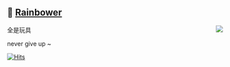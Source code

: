 ## :rainbow: [Rainbower](http://rainbower.me)

<img align="right" src="https://github-readme-stats.vercel.app/api?username=Riunshow&show_icons=true&icon_color=0366d6&text_color=24292e&bg_color=ffffff&hide_title=true" />

全是玩具

never give up ~

[![Hits](https://hits.seeyoufarm.com/api/count/incr/badge.svg?url=https%3A%2F%2Fgithub.com%2FRiunshow&count_bg=%2379C83D&title_bg=%23555555&icon=counter-strike.svg&icon_color=%23E7E7E7&title=Biu%7E&edge_flat=false)](https://hits.seeyoufarm.com)
